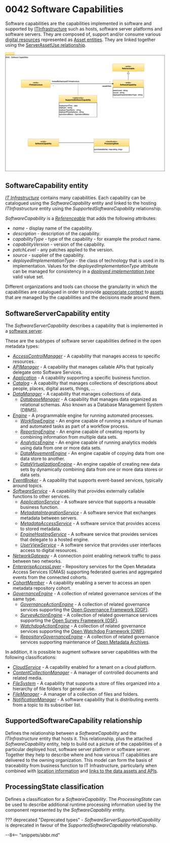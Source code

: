 <!-- SPDX-License-Identifier: CC-BY-4.0 -->
<!-- Copyright Contributors to the Egeria project. -->

# 0042 Software Capabilities

Software capabilities are the capabilities implemented in software and supported by [ITInfrastructure](/types/0/0030-Hosts-and-Platforms) such as hosts, software server platforms and software servers.  They are composed of, support and/or consume various [digital resources](/concepts/resources) represented as [Asset entities](/types/0/0010-Base-Model).  They are linked together using the [ServerAssetUse relationship](/types/0045-Servers-and-Assets). 

![UML](0042-Software-Capabilities.svg)

## SoftwareCapability entity

[*IT Infrastructure*](/types/0/0030-Hosts-and-Platforms) contains many capabilities.  Each capability can be catalogued using the *SoftwareCapability* entity and linked to the hosting *ITInfrastructure* entity using the *SupportedSoftwareCapability* relationship.

*SoftwareCapability* is a [*Referenceable*](/types/0/0010-Base-Model) that adds the following attributes:

* *name* - display name of the capability.
* *description* - description of the capability.
* *capabilityType* - type of the capability - for example the product name.
* *capabilityVersion* - version of the capability.
* *patchLevel* - any patches applied to the version.
* *source* - supplier of the capability.
* *deployedImplementationType* - the class of technology that is used in its implementation. Values for the *deployedImplementationType* attribute can be managed for consistency in a [*deployed implementation type*](/concepts/deployed-implementation-type) valid value set.

Different organizations and tools can choose the granularity in which the capabilities are catalogued in order to provide [appropriate context](/0/0045-Servers-and-Assets) to [assets](/types/0/0010-Base-Model) that are managed by the capabilities and the decisions made around them.

## SoftwareServerCapability entity

The *SoftwareServerCapability* describes a capability that is implemented in a [software server](/types/0/0040-Software-Server).  

These are the subtypes of software server capabilities defined in the open metadata types:

- [*AccessControlManager*](/types/0/0050-Applications-and-Processes/#accesscontrolmanager) - A capability that manages access to specific resources.
- [*APIManager*](/types/0/0050-Applications-and-Processes/#apimanager) - A capability that manages callable APIs that typically delegate onto Software Services.
- [*Application*](/types/0/0050-Applications-and-Processes/#application) - A capability supporting a specific business function.
- [*Catalog*](/types/0/0050-Applications-and-Processes/#catalog) - A capability that manages collections of descriptions about people, places, digital assets, things, ...
- [*DataManager*](/types/0/0050-Applications-and-Processes/#datamanager) - A capability that manages collections of data.
    - [*DatabaseManager*](/types/0/0050-Applications-and-Processes/#databasemanager) - A capability that manages data organized as relational schemas.  Also known as a Database Management System (DBMS).
- [*Engine*](/types/0/0055-Data-Processing-Engines/#engine) - A programmable engine for running automated processes.
    - [*WorkflowEngine*](/types/0/0055-Data-Processing-Engines/#workflowengine) - An engine capable of running a mixture of human and automated tasks as part of a workflow process.
    - [*ReportingEngine*](/types/0/0055-Data-Processing-Engines/#reportingengine) - An engine capable of creating reports by combining information from multiple data sets.
    - [*AnalyticsEngine*](/types/0/0055-Data-Processing-Engines/#analyticsengine) - An engine capable of running analytics models using data from one or more data sets.
    - [*DataMovementEngine*](/types/0/0055-Data-Processing-Engines/#datamovementengine) - An engine capable of copying data from one data store to another.
    - [*DataVirtualizationEngine*](/types/0/0055-Data-Processing-Engines/#datavirtualizationengine) - An engine capable of creating new data sets by dynamically combining data from one or more data stores or data sets.
- [*EventBroker*](/types/0/0050-Applications-and-Processes/#eventbroker) - A capability that supports event-based services, typically around topics.
- [*SoftwareService*](/types/0/0057-Software-Services/#softwareservice) - A capability that provides externally callable functions to other services.
    - [*ApplicationService*](/types/0/0057-Software-Services/#applicationservice) - A software service that supports a reusable business function.
    - [*MetadataIntegrationService*](/types/0/0057-Software-Services/#metadataintegrationservice) - A software service that exchanges metadata between servers.
    - [*MetadataAccessService*](/types/0/0057-Software-Services/#metadataaccessservice) - A software service that provides access to stored metadata.
    - [*EngineHostingService*](/types/0/0057-Software-Services/#enginehostingservice) - A software service that provides services that delegate to a hosted engine.
    - [*UserViewService*](/types/0/0057-Software-Services/#userviewservice) - A software service that provides user interfaces access to digital resources.
- [*NetworkGateway*](/types/0/0070-Networks-and-Gateways/#networkgateway) - A connection point enabling network traffic to pass between two networks.
- [*EnterpriseAccessLayer*](/types/0/0057-Software-Services/#enterpriseaccesslayer) - Repository services for the Open Metadata Access Services (OMAS) supporting federated queries and aggregated events from the connected cohorts.
- [*CohortMember*](/types/0/0057-Software-Services/#cohortmember) - A capability enabling a server to access an open metadata repository cohort.
- [*GovernanceEngine*](/types/4/0461-Governance-Engines/#governanceengine) - A collection of related governance services of the same type.
    - [*GovernanceActionEngine*](/types/4/0461-Governance-Engines) - A collection of related governance services supporting the [Open Governance Framework (OGF)](/frameworks/ogf/overview).
    - [*SurveyActionEngine*](/types/4/0461-Governance-Engines) - A collection of related governance services supporting the [Open Survey Framework (OSF)](/frameworks/osf/overview).
    - [*WatchdogActionEngine*](/types/4/0461-Governance-Engines) - A collection of related governance services supporting the [Open Watchdog Framework (OWF)](/frameworks/owf/overview).
    - [*RepositoryGovernanceEngine*](/types/4/0461-Governance-Engines) - A collection of related governance services supporting maintenance of [Open Metadata Archives](/concepts/open-metadata-archive).

In addition, it is possible to augment software server capabilities with the following classifications:

- [*CloudService*](/types/0/0090-Cloud-Platforms-and-Services/#cloudservice) - A capability enabled for a tenant on a cloud platform.
- [*ContentCollectionManager*](/types/0/0056-Resource-Managers/#contentcollectionmanager) - A manager of controlled documents and related media.
- [*FileSystem*](/types/0/0056-Resource-Managers/#filesystem) - A capability that supports a store of files organized into a hierarchy of file folders for general use.
- [*FileManager*](/types/0/0056-Resource-Managers/#filemanager) - A manager of a collection of files and folders.
- [*NotificationManager*](/types/0/0056-Resource-Managers/#notificationmanager) - A software capability that is distributing events from a topic to its subscriber list.

## SupportedSoftwareCapability relationship

Defines the relationship between a *SoftwareCapability* and the *ITInfrastructure* entity that hosts it.  This relationship, plus the attached *SoftwareCapability* entity, help to build out a picture of the capabilities of a particular deployed host, software server platform or software server.  Together they help to describe where and how various IT capabilities are delivered to the owning organization.  This model can form the basis of traceability from business function to IT Infrastructure, particularly when combined with [location information](/types/0/0025-Locations) and [links to the data assets and APIs](/types/0/0045-Servers-and-Assets). 

## ProcessingState classification

Defines a classification for a *SoftwareCapability*. The *ProcessingState* can be used to describe additional runtime processing information used by the component represented by the *SoftwareCapability* entity.

??? deprecated "Deprecated types"
    - *SoftwareServerSupportedCapability* is deprecated in favour of the *SupportedSoftwareCapability* relationship.
    
--8<-- "snippets/abbr.md"
